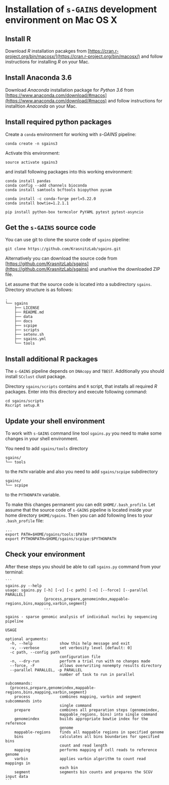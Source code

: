 # Installation of `s-GAINS` development environment on Mac OS X

## Install R

Download *R* installation pacakges from 
[https://cran.r-project.org/bin/macosx/](https://cran.r-project.org/bin/macosx/)
and follow instructions for installing *R* on your Mac.

## Install Anaconda 3.6

Download *Anaconda* installation package for *Python 3.6* from 
[https://www.anaconda.com/download/#macos](https://www.anaconda.com/download/#macos)
and follow instructions for installtion *Anaconda* on your Mac.

## Install required python packages

Create a `conda` environment for working with *s-GAINS* pipeline:

```
conda create -n sgains3
```

Activate this environment:
```
source activate sgains3
```

and install following packages into this working environment:

```
conda install pandas
conda config --add channels bioconda
conda install samtools bcftools biopython pysam

conda install -c conda-forge perl=5.22.0
conda install bowtie=1.2.1.1

pip install python-box termcolor PyYAML pytest pytest-asyncio
```

## Get the `s-GAINS` source code 

You can use git to clone the source code of `sgains` pipeline:

```
git clone https://github.com/KrasnitzLab/sgains.git
```

Alternatively you can download the source code from
[https://github.com/KrasnitzLab/sgains](https://github.com/KrasnitzLab/sgains)
and unarhive the downloaded ZIP file.

Let assume that the source code is located into a subdirectory `sgains`. 
Directory structure is as follows:

```
.
└── sgains
    ├── LICENSE
    ├── README.md
    ├── data
    ├── docs
    ├── scpipe
    ├── scripts
    ├── setenv.sh
    ├── sgains.yml
    └── tools
```

## Install additional R packages

The `s-GAINS` pipeline depends on `DNAcopy` and `TBEST`. Additionally you should
install `SCclust` clust package.

Directory `sgains/scripts` contains and `R` script, that installs all required
*R* packages. Enter into this directory and execute following command:

```
cd sgains/scripts
Rscript setup.R
```

## Update your shell environment

To work with `s-GAINS` command line tool `sgains.py` you need to make some changes
in your shell environment. 

You need to add `sgains/tools` directory
```
sgains/
└── tools
```
to the `PATH` variable and also you need to add `sgains/scpipe` subdirectory
```
sgains/
└── scpipe
```

to the `PYTHONPATH` variable.

To make this changes permanent you can edit `$HOME/.bash_profile`. Let assume
that the source code of `s-GAINS` pipeline is located inside your home directory
`$HOME/sgains`. Then you can add following lines to your `.bash_profile` file:

```
...
export PATH=$HOME/sgains/tools:$PATH
export PYTHONPATH=$HOME/sgains/scpipe:$PYTHONPATH
```

## Check your environment

After these steps you should be able to call `sgains.py` command from your
terminal:

    ```
    sgains.py --help
    usage: sgains.py [-h] [-v] [-c path] [-n] [--force] [--parallel PARALLEL]
                     {process,prepare,genomeindex,mappable-regions,bins,mapping,varbin,segment}
                     ...
    
    sgains - sparse genomic analysis of individual nuclei by sequencing pipeline
    
    USAGE
    
    optional arguments:
      -h, --help            show this help message and exit
      -v, --verbose         set verbosity level [default: 0]
      -c path, --config path
                            configuration file
      -n, --dry-run         perform a trial run with no changes made
      --force, -F           allows overwriting nonempty results directory
      --parallel PARALLEL, -p PARALLEL
                            number of task to run in parallel
    
    subcommands:
      {process,prepare,genomeindex,mappable-regions,bins,mapping,varbin,segment}
        process             combines mapping, varbin and segment subcommands into
                            single command
        prepare             combines all preparation steps (genomeindex,
                            mappable_regions, bins) into single command
        genomeindex         builds appropriate bowtie index for the reference
                            genome
        mappable-regions    finds all mappable regions in specified genome
        bins                calculates all bins boundaries for specified bins
                            count and read length
        mapping             performs mapping of cell reads to reference genome
        varbin              applies varbin algorithm to count read mappings in
                            each bin
        segment             segments bin counts and prepares the SCGV input data
    ```
